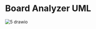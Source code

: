 # Board Analyzer UML
![5 drawio](https://github.com/ssj7509/omok/assets/87068596/12b71402-6327-4765-8880-dad1ddb6f1df)
